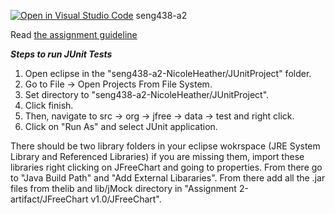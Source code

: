 [![Open in Visual Studio Code](https://classroom.github.com/assets/open-in-vscode-718a45dd9cf7e7f842a935f5ebbe5719a5e09af4491e668f4dbf3b35d5cca122.svg)](https://classroom.github.com/online_ide?assignment_repo_id=13760340&assignment_repo_type=AssignmentRepo)
seng438-a2

Read [the assignment guideline](seng438-a2.md) 

***Steps to run JUnit Tests***
1. Open eclipse in the "seng438-a2-NicoleHeather/JUnitProject" folder.
2. Go to File -> Open Projects From File System.
3. Set directory to "seng438-a2-NicoleHeather/JUnitProject".
4. Click finish.
5. Then, navigate to src -> org -> jfree -> data -> test and right click.
6. Click on "Run As" and select JUnit application.

There should be two library folders in your eclipse wokrspace (JRE System Library and Referenced Libraries) if you are missing them, import these libraries right clicking on JFreeChart and going to properties.
From there go to "Java Build Path" and "Add External Libararies". From there add all the .jar files from thelib and lib/jMock directory in "Assignment 2-artifact/JFreeChart v1.0/JFreeChart".
